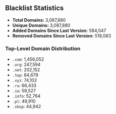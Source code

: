 ## Blacklist Statistics

- **Total Domains:** 3,087,880
- **Unique Domains:** 3,087,880
- **Added Domains Since Last Version:** 584,047
- **Removed Domains Since Last Version:** 518,083

### Top-Level Domain Distribution

-  `.com`: 1,456,052
-  `.org`: 247,594
-  `.net`: 202,152
-  `.top`: 84,679
-  `.xyz`: 74,102
-  `.ru`: 66,433
-  `.io`: 59,527
-  `.info`: 52,764
-  `.pl`: 49,910
-  `.shop`: 44,942
